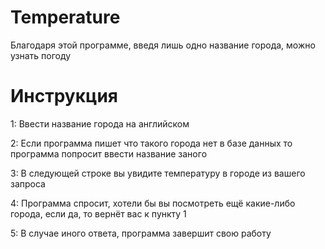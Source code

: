 # Temperature
Благодаря этой программе, введя лишь одно название города, можно узнать погоду
# Инструкция
1: Ввести название города на английском

2: Если программа пишет что такого города нет в базе данных то программа попросит ввести название заного

3: В следующей строке вы увидите температуру в городе из вашего запроса

4: Программа спросит, хотели бы вы посмотреть ещё какие-либо города, если да, то вернёт вас к пункту 1

5: В случае иного ответа, программа завершит свою работу
